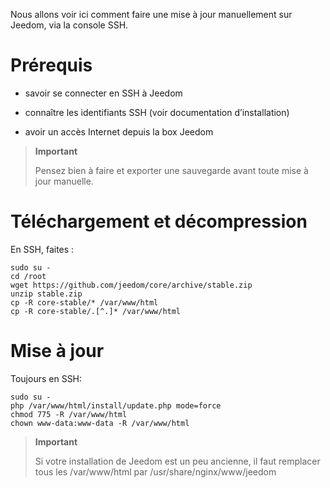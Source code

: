 Nous allons voir ici comment faire une mise à jour manuellement sur
Jeedom, via la console SSH.

Prérequis 
=========

-   savoir se connecter en SSH à Jeedom

-   connaître les identifiants SSH (voir documentation d’installation)

-   avoir un accès Internet depuis la box Jeedom

> **Important**
>
> Pensez bien à faire et exporter une sauvegarde avant toute mise à jour
> manuelle.

Téléchargement et décompression 
===============================

En SSH, faites :

    sudo su -
    cd /root
    wget https://github.com/jeedom/core/archive/stable.zip
    unzip stable.zip
    cp -R core-stable/* /var/www/html
    cp -R core-stable/.[^.]* /var/www/html

Mise à jour 
===========

Toujours en SSH:

    sudo su -
    php /var/www/html/install/update.php mode=force
    chmod 775 -R /var/www/html
    chown www-data:www-data -R /var/www/html

> **Important**
>
> Si votre installation de Jeedom est un peu ancienne, il faut remplacer
> tous les /var/www/html par /usr/share/nginx/www/jeedom
